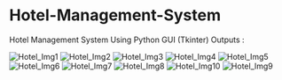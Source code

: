 # Hotel-Management-System
Hotel Management System Using Python GUI (Tkinter)
Outputs :


![Hotel_Img1](https://user-images.githubusercontent.com/75748537/127907897-a03ff8b6-dcda-4e4a-8487-ad039a9eabcd.png)
![Hotel_Img2](https://user-images.githubusercontent.com/75748537/127907934-87e91f79-6d15-4bb8-9453-35171c4b2e4e.png)
![Hotel_Img3](https://user-images.githubusercontent.com/75748537/127907972-24fdd486-57c7-4bf3-b0a6-90e35f52cf9d.png)
![Hotel_Img4](https://user-images.githubusercontent.com/75748537/127907981-5a0185cd-c240-4b88-9c52-02a3e1dee363.png)
![Hotel_Img5](https://user-images.githubusercontent.com/75748537/127907990-0618a82f-221a-4373-9bfc-b317ee5e3bd4.png)
![Hotel_Img6](https://user-images.githubusercontent.com/75748537/127908002-bb56b222-f579-499c-b818-28f7f4fa9d54.png)
![Hotel_Img7](https://user-images.githubusercontent.com/75748537/127908010-fa665b5f-4897-4c73-b72e-7aa5387b60d8.png)
![Hotel_Img8](https://user-images.githubusercontent.com/75748537/127908020-78d62a7c-1db4-436e-91ba-b5b5d5459e60.png)
![Hotel_Img10](https://user-images.githubusercontent.com/75748537/127908033-ed810c42-1b26-4053-8c09-6595fe6ce7e5.png)
![Hotel_Img9](https://user-images.githubusercontent.com/75748537/127908042-26d128f6-80a5-43e5-945b-4c28e1b1446a.png)
